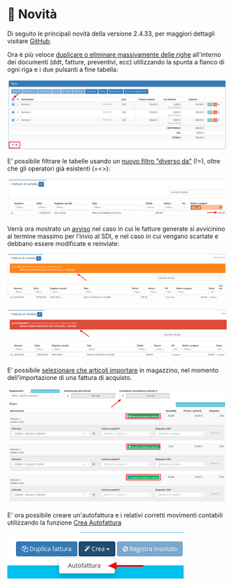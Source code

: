 # 📰 Novità

Di seguito le principali novità della versione 2.4.33, per maggiori dettagli visitare [GitHub](https://github.com/devcode-it/openstamanager/releases/tag/v2.4.33).

Ora è più veloce [duplicare o eliminare massivamente delle righe](https://docs.openstamanager.com/interfaccia/moduli-e-plugin#modifica-record) all'interno dei documenti (ddt, fatture, preventivi, ecc) utilizzando la spunta a fianco di ogni riga e i due pulsanti a fine tabella:

![selezione massiva righe](<.gitbook/assets/immagine (41) (1).png>)

E' possibile filtrare le tabelle usando un [nuovo filtro "diverso da"](https://docs.openstamanager.com/interfaccia/moduli-e-plugin#tabella-generale) (!=), oltre che gli operatori già esistenti (=<>):

![Ricerca con operatori](<.gitbook/assets/immagine (16).png>)

Verrà ora mostrato un [avviso](https://docs.openstamanager.com/modules/vendite/fatturedivendita#avvisi) nel caso in cui le fatture generate si avvicinino al termine massimo per l'invio al SDI, e nel caso in cui vengano scartate e debbano essere modificate e reinviate:

![Avviso fattura generata](<.gitbook/assets/immagine (59).png>)

![Avviso fattura scartata](<.gitbook/assets/immagine (2) (1).png>)

E' possibile [selezionare che articoli importare](https://docs.openstamanager.com/faq/fatturazione-elettronica#automatismi) in magazzino, nel momento dell'importazione di una fattura di acquisto.

![Selezione articoli da importare](<.gitbook/assets/immagine (61).png>)

E' ora possibile creare un'autofattura e i relativi corretti movimenti contabili utilizzando la funzione [Crea Autofattura](https://docs.openstamanager.com/esempi/autofattura)

![Automatismo creazione autofattura](<.gitbook/assets/immagine (11).png>)
